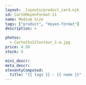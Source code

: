 ```yaml
---
layout: _layouts/product_card.njk
id: CarteMoyenFormat-11
name: Medium Size
tags: ["product", "moyen-format"]
description: >

photos:
  - Carte15x21lecteur_1-a.jpg
price: 4.50
stock: 5

mini_descr:
meta_descr:
eleventyComputed:
  title: "{{ tags }} - {{ name }}"
---
```

